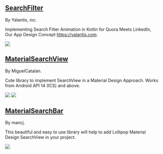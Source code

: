 
## [SearchFilter](https://github.com/Yalantis/SearchFilter)

By Yalantis, inc.

Implementing Search Filter Animation in Kotlin for Quora Meets LinkedIn, Our App Design Concept https://yalantis.com.

![](https://github.com/Yalantis/SearchFilter/raw/master/gif/dribbble.gif)


## [MaterialSearchView](https://github.com/MiguelCatalan/MaterialSearchView)

By MiguelCatalan.

Cute library to implement SearchView in a Material Design Approach. Works from Android API 14 (ICS) and above.

![](https://raw.githubusercontent.com/MiguelCatalan/MaterialSearchView/master/art/voice.gif) ![](https://raw.githubusercontent.com/MiguelCatalan/MaterialSearchView/master/art/default.gif)

## [MaterialSearchBar](https://github.com/mancj/MaterialSearchBar)

By mancj.

This beautiful and easy to use library will help to add Lollipop Material Design SearchView in your project.

![](https://github.com/mancj/MaterialSearchBar/raw/master/art/preview.gif)
